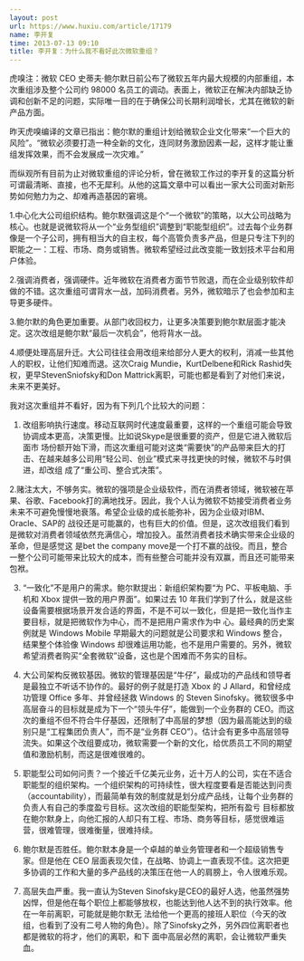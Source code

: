 ```yaml
---
layout: post
url: https://www.huxiu.com/article/17179
name: 李开复
time: 2013-07-13 09:10
title: 李开复：为什么我不看好此次微软重组？
---
```

虎嗅注：微软 CEO 史蒂夫·鲍尔默日前公布了微软五年内最大规模的内部重组，本次重组涉及整个公司约 98000 名员工的调动。表面上，微软正在解决内部缺乏协调和创新不足的问题，实际唯一目的在于确保公司长期利润增长，尤其在微软的新产品方面。

昨天虎嗅编译的文章已指出：鲍尔默的重组计划给微软企业文化带来“一个巨大的风险”。“微软必须要打造一种全新的文化，连同财务激励因素一起，这样才能让重组发挥效果，而不会发展成一次灾难。”

而纵观所有目前为止对微软重组的评论分析，曾在微软工作过的李开复的这篇分析可谓最清晰、直接，也不无犀利。从他的这篇文章中可以看出一家大公司面对新形势如何勉力为之、却难再造基因的窘境。

1.中心化大公司组织结构。鲍尔默强调这是个“一个微软”的策略，以大公司战略为核心。也就是说微软将从一个“业务型组织”调整到“职能型组织”。过去每个业务群像是一个子公司，拥有相当大的自主权，每个高管负责多产品，但是只专注下列的职能之一：工程、市场、商务或销售。微软希望经过此改变能一致划技术平台和用户体验。

2.强调消费者，强调硬件。近年微软在消费者方面节节败退，而在企业级别软件却做的不错。这次重组可谓背水一战，加码消费者。另外，微软暗示了也会参加和主导更多硬件。

3.鲍尔默的角色更加重要。从部门收回权力，让更多决策要到鲍尔默层面才能决定。这次改组是鲍尔默“最后一次机会”，他将背水一战。

4.顺便处理高层升迁。大公司往往会用改组来给部分人更大的权利，消减一些其他人的职权，让他们知难而退。这次Craig Mundie，KurtDelbene和Rick Rashid失权，更早StevenSniofsky和Don Mattrick离职，可能也都是看到了对他们来说，未来不更美好。

我对这次重组并不看好，因为有下列几个比较大的问题：

1. 改组影响执行速度。移动互联网时代速度最重要，这样的一个重组可能会导致协调成本更高，决策更慢。比如说Skype是很重要的资产，但是它进入微软后面市 场份额开始下滑，而这次重组可能对这类“需要快”的产品带来巨大的打击、在越来越多公司用“轻公司、创业”模式来寻找更快的时候，微软不与时俱进，却改组 成了“重公司、整合式决策”。

2.赌注太大，不够务实。微软的强项是企业级软件，而在消费者领域，微软被在苹果、谷歌、Facebook打的满地找牙。因此，我个人认为微软不妨接受消费者业务未来不可避免慢慢地衰落。希望企业级的成长能弥补，因为企业级对IBM、Oracle、SAP的 战役还是可能赢的，也有巨大的价值。但是，这次改组我们看到是微软对消费者领域依然充满信心，增加投入。虽然消费者技术确实带来企业级的革命，但是感觉这 是bet the company move是一个打不赢的战役。而且，整合一整个公司可能带来比较大的成本，而有些整合可能并没有双赢，而且还可能带来包袱。

3. “一致化”不是用户的需求。鲍尔默提出：新组织架构要“为 PC、平板电脑、手机和 Xbox 提供一致的用户界面”。如果过去 10 年我们学到了什么，就是这些设备需要根据场景开发合适的界面，不是不可以一致化，但是把一致化当作主要目标，就是把微软作为中心，而不是把用户需求作为中 心。最经典的历史案例就是 Windows Mobile 早期最大的问题就是公司要求和 Windows 整合，结果整个体验像 Windows 却很难运用功能，也不是用户需要的。另外，微软希望消费者购买“全套微软”设备，这也是个困难而不务实的目标。

4. 大公司架构反微软基因。微软的管理基因是“牛仔”，最成功的产品线和领导者是最独立不听话不协作的。最好的例子就是打造 Xbox 的 J Allard，和曾经成功管理 Office 多年、并曾经拯救 Windows 的 Steven Sinofsky。微软很多中高层奋斗的目标就是成为下一个“领头牛仔”，能做到一个业务群的 CEO。而这次的重组不但不符合牛仔基因，还限制了中高层的梦想（因为最高能达到的级别只是“工程集团负责人”，而不是“业务群 CEO”）。估计会有更多中高层领导流失。如果这个改组要成功，微软需要一个新的文化，给优质员工不同的期望值和激励机制，而这是很难很难的。

5. 职能型公司如何问责？一个接近千亿美元业务，近十万人的公司，实在不适合职能型的组织架构。一个组织架构的可持续性，很大程度要看是否能达到问责 （accountability），而最简单有效的制度就是划分成产品线，让每个业务群的负责人有自己的季度盈亏目标。这次改组的职能型架构，把所有盈亏 目标都放在鲍尔默身上，向他汇报的人却只有工程、市场、商务等目标，感觉很难运营，很难管理，很难衡量，很难持续。

6. 鲍尔默是否胜任。鲍尔默本身是一个卓越的单业务管理者和一个超级销售专家。但是他在 CEO 层面表现欠佳，在战略、协调上一直表现不佳。这次把更多协调的工作和大量的多产品线的决策压在他一人的肩膀上，令人很难乐观。

7. 高层失血严重。我一直认为Steven Sinofsky是CEO的最好人选，他虽然强势凶悍，但是他在每个职位上都能够放权，也能达到他人达不到的执行效率。他在一年前离职，可能就是鲍尔默无 法给他一个更高的接班人职位（今天的改组，也看到了没有二号人物的角色）。除了Sinofsky之外，另外四位离职者也都是微软的将才，他们的离职，和下 面中高层必然的离职，会让微软严重失血。

